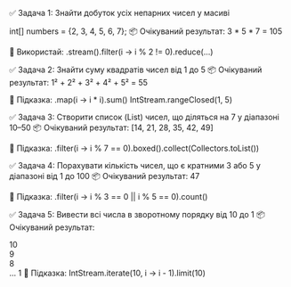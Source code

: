 

✅ Задача 1: Знайти добуток усіх непарних чисел у масиві

int[] numbers = {2, 3, 4, 5, 6, 7};
📦 Очікуваний результат: 3 * 5 * 7 = 105

🧠 Використай:
.stream().filter(i -> i % 2 != 0).reduce(...)

✅ Задача 2: Знайти суму квадратів чисел від 1 до 5
📦 Очікуваний результат: 1² + 2² + 3² + 4² + 5² = 55

🧠 Підказка:
.map(i -> i * i).sum()
IntStream.rangeClosed(1, 5)

✅ Задача 3: Створити список (List) чисел,
що діляться на 7 у діапазоні 10–50
📦 Очікуваний результат: [14, 21, 28, 35, 42, 49]

🧠 Підказка:
.filter(i -> i % 7 == 0).boxed().collect(Collectors.toList())

✅ Задача 4: Порахувати кількість чисел,
що є кратними 3 або 5 у діапазоні від 1 до 100
📦 Очікуваний результат: 47

🧠 Підказка:
.filter(i -> i % 3 == 0 || i % 5 == 0).count()

✅ Задача 5: Вивести всі числа в зворотному порядку від 10 до 1
📦 Очікуваний результат:

10  
9  
8  
...
1
🧠 Підказка:
IntStream.iterate(10, i -> i - 1).limit(10)